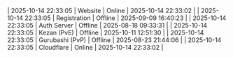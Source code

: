 | 2025-10-14 22:33:05 | Website | Online | 2025-10-14 22:33:02 |
| 2025-10-14 22:33:05 | Registration | Offline | 2025-09-09 16:40:23 |
| 2025-10-14 22:33:05 | Auth Server | Offline | 2025-08-18 09:33:31 |
| 2025-10-14 22:33:05 | Kezan (PvE) | Offline | 2025-10-11 12:51:30 |
| 2025-10-14 22:33:05 | Gurubashi (PvP) | Offline | 2025-08-23 21:44:06 |
| 2025-10-14 22:33:05 | Cloudflare | Online | 2025-10-14 22:33:02 |
